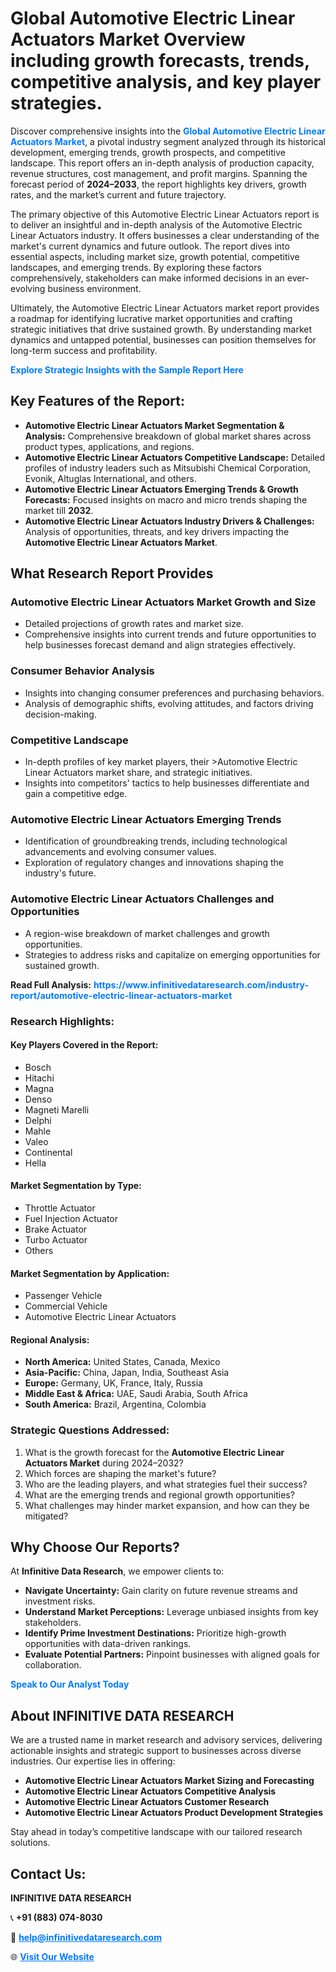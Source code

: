 <h1>Global Automotive Electric Linear Actuators Market Overview including growth forecasts, trends, competitive analysis, and key player strategies.</h1>
<p>
Discover comprehensive insights into the 
<a href="https://www.infinitivedataresearch.com/industry-report/automotive-electric-linear-actuators-market" rel="dofollow" style="color: #007BFF; text-decoration: none;"><strong>Global Automotive Electric Linear Actuators Market</strong></a>, a pivotal industry segment analyzed through its historical development, emerging trends, growth prospects, and competitive landscape. This report offers an in-depth analysis of production capacity, revenue structures, cost management, and profit margins. Spanning the forecast period of <strong>2024–2033</strong>, the report highlights key drivers, growth rates, and the market’s current and future trajectory.
</p>
<p>
The primary objective of this Automotive Electric Linear Actuators report is to deliver an insightful and in-depth analysis of the Automotive Electric Linear Actuators industry. It offers businesses a clear understanding of the market's current dynamics and future outlook. The report dives into essential aspects, including market size, growth potential, competitive landscapes, and emerging trends. By exploring these factors comprehensively, stakeholders can make informed decisions in an ever-evolving business environment.
</p>
<p>
Ultimately, the Automotive Electric Linear Actuators market report provides a roadmap for identifying lucrative market opportunities and crafting strategic initiatives that drive sustained growth. By understanding market dynamics and untapped potential, businesses can position themselves for long-term success and profitability.
</p>
<p>
<a href="https://www.infinitivedataresearch.com/request-sample/reportId=110945" style="color: #007BFF; text-decoration: none;"><strong>Explore Strategic Insights with the Sample Report Here</strong></a>
</p>

<h2>Key Features of the Report:</h2>
<ul>
<li><strong>Automotive Electric Linear Actuators Market Segmentation & Analysis:</strong> Comprehensive breakdown of global market shares across product types, applications, and regions.</li>
<li><strong>Automotive Electric Linear Actuators Competitive Landscape:</strong> Detailed profiles of industry leaders such as Mitsubishi Chemical Corporation, Evonik, Altuglas International, and others.</li>
<li><strong>Automotive Electric Linear Actuators Emerging Trends & Growth Forecasts:</strong> Focused insights on macro and micro trends shaping the market till <strong>2032</strong>.</li>
<li><strong>Automotive Electric Linear Actuators Industry Drivers & Challenges:</strong> Analysis of opportunities, threats, and key drivers impacting the <strong>Automotive Electric Linear Actuators Market</strong>.</li>
</ul>

<h2>What Research Report Provides</h2>
<h3>Automotive Electric Linear Actuators Market Growth and Size</h3>
<ul>
<li>Detailed projections of growth rates and market size.</li>
<li>Comprehensive insights into current trends and future opportunities to help businesses forecast demand and align strategies effectively.</li>
</ul>

<h3>Consumer Behavior Analysis</h3>
<ul>
<li>Insights into changing consumer preferences and purchasing behaviors.</li>
<li>Analysis of demographic shifts, evolving attitudes, and factors driving decision-making.</li>
</ul>

<h3>Competitive Landscape</h3>
<ul>
<li>In-depth profiles of key market players, their >Automotive Electric Linear Actuators market share, and strategic initiatives.</li>
<li>Insights into competitors' tactics to help businesses differentiate and gain a competitive edge.</li>
</ul>

<h3>Automotive Electric Linear Actuators Emerging Trends</h3>
<ul>
<li>Identification of groundbreaking trends, including technological advancements and evolving consumer values.</li>
<li>Exploration of regulatory changes and innovations shaping the industry's future.</li>
</ul>

<h3>Automotive Electric Linear Actuators Challenges and Opportunities</h3>
<ul>
<li>A region-wise breakdown of market challenges and growth opportunities.</li>
<li>Strategies to address risks and capitalize on emerging opportunities for sustained growth.</li>
</ul>
<p><strong>Read Full Analysis:</strong> <a href="https://www.infinitivedataresearch.com/industry-report/automotive-electric-linear-actuators-market" rel="dofollow" style="color: #007BFF; text-decoration: none;"><strong>https://www.infinitivedataresearch.com/industry-report/automotive-electric-linear-actuators-market</strong></a></p>
<h3>Research Highlights:</h3>
<h4>Key Players Covered in the Report:</h4>
<ul><li>Bosch</li><li>Hitachi</li><li>Magna</li><li>Denso</li><li>Magneti Marelli</li><li>Delphi</li><li>Mahle</li><li>Valeo</li><li>Continental</li><li>Hella</li></ul>
<h4>Market Segmentation by Type:</h4>
<ul><li>Throttle Actuator</li><li>Fuel Injection Actuator</li><li>Brake Actuator</li><li>Turbo Actuator</li><li>Others</li></ul>
<h4>Market Segmentation by Application:</h4>
<ul><li>Passenger Vehicle</li><li>Commercial Vehicle</li><li>Automotive Electric Linear Actuators</li></ul>

<h4>Regional Analysis:</h4>
<ul>
<li><strong>North America:</strong> United States, Canada, Mexico</li>
<li><strong>Asia-Pacific:</strong> China, Japan, India, Southeast Asia</li>
<li><strong>Europe:</strong> Germany, UK, France, Italy, Russia</li>
<li><strong>Middle East & Africa:</strong> UAE, Saudi Arabia, South Africa</li>
<li><strong>South America:</strong> Brazil, Argentina, Colombia</li>
</ul>

<h3>Strategic Questions Addressed:</h3>
<ol>
<li>What is the growth forecast for the <strong>Automotive Electric Linear Actuators Market</strong> during 2024–2032?</li>
<li>Which forces are shaping the market's future?</li>
<li>Who are the leading players, and what strategies fuel their success?</li>
<li>What are the emerging trends and regional growth opportunities?</li>
<li>What challenges may hinder market expansion, and how can they be mitigated?</li>
</ol>

<h2>Why Choose Our Reports?</h2>
<p>At <strong>Infinitive Data Research</strong>, we empower clients to:</p>
<ul>
<li><strong>Navigate Uncertainty:</strong> Gain clarity on future revenue streams and investment risks.</li>
<li><strong>Understand Market Perceptions:</strong> Leverage unbiased insights from key stakeholders.</li>
<li><strong>Identify Prime Investment Destinations:</strong> Prioritize high-growth opportunities with data-driven rankings.</li>
<li><strong>Evaluate Potential Partners:</strong> Pinpoint businesses with aligned goals for collaboration.</li>
</ul>
<p><a href="https://www.infinitivedataresearch.com/industry-report/automotive-electric-linear-actuators-market" rel="dofollow" style="color: #007BFF; text-decoration: none;"><strong>Speak to Our Analyst Today</strong></a></p>

<h2>About INFINITIVE DATA RESEARCH</h2>
<p>We are a trusted name in market research and advisory services, delivering actionable insights and strategic support to businesses across diverse industries. Our expertise lies in offering:</p>
<ul>
<li><strong>Automotive Electric Linear Actuators Market Sizing and Forecasting</strong></li>
<li><strong>Automotive Electric Linear Actuators Competitive Analysis</strong></li>
<li><strong>Automotive Electric Linear Actuators Customer Research</strong></li>
<li><strong>Automotive Electric Linear Actuators Product Development Strategies</strong></li>
</ul>
<p>Stay ahead in today’s competitive landscape with our tailored research solutions.</p>

<h2>Contact Us:</h2>
<p><strong>INFINITIVE DATA RESEARCH</strong></p>
<p>📞 <strong>+91 (883) 074-8030</strong></p>
<p>📧 <strong><a href="mailto:help@infinitivedataresearch.com" style="color: #007BFF;">help@infinitivedataresearch.com</a></strong></p>
<p>🌐 <strong><a href="https://www.infinitivedataresearch.com" rel="dofollow" style="color: #007BFF;">Visit Our Website</a></strong></p>